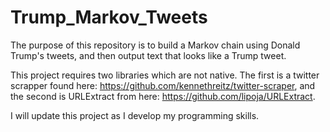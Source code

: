 # Trump_Markov_Tweets

The purpose of this repository is to build a Markov chain using Donald Trump's tweets, and then output text that looks like a Trump tweet.

This project requires two libraries which are not native. The first is a twitter scrapper found here: https://github.com/kennethreitz/twitter-scraper, and the second is URLExtract from here: https://github.com/lipoja/URLExtract.

I will update this project as I develop my programming skills.

